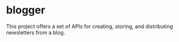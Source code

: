 # blogger
This project offers a set of APIs for creating, storing, and distributing newsletters from a blog.
